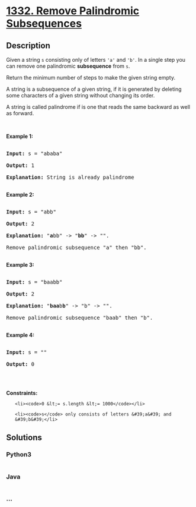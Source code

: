 # [1332. Remove Palindromic Subsequences](https://leetcode.com/problems/remove-palindromic-subsequences)

## Description
<p>Given a string <code>s</code> consisting only of&nbsp;letters&nbsp;<code>&#39;a&#39;</code> and <code>&#39;b&#39;</code>. In a single step you can remove one&nbsp;palindromic <strong>subsequence</strong>&nbsp;from <code>s</code>.</p>



<p>Return the minimum number of steps to make the given string empty.</p>



<p>A string is a subsequence of a given string, if it is generated by deleting some characters of a given string without changing its order.</p>



<p>A string is called palindrome if is one that reads the same backward as well as forward.</p>



<p>&nbsp;</p>

<p><strong>Example 1:</strong></p>



<pre>

<strong>Input:</strong> s = &quot;ababa&quot;

<strong>Output:</strong> 1

<strong>Explanation:</strong> String is already palindrome

</pre>



<p><strong>Example 2:</strong></p>



<pre>

<strong>Input:</strong> s = &quot;abb&quot;

<strong>Output:</strong> 2

<strong>Explanation:</strong> &quot;<strong>a</strong>bb&quot; -&gt; &quot;<strong>bb</strong>&quot; -&gt; &quot;&quot;. 

Remove palindromic subsequence &quot;a&quot; then &quot;bb&quot;.

</pre>



<p><strong>Example 3:</strong></p>



<pre>

<strong>Input:</strong> s = &quot;baabb&quot;

<strong>Output:</strong> 2

<strong>Explanation:</strong> &quot;<strong>baa</strong>b<strong>b</strong>&quot; -&gt; &quot;b&quot; -&gt; &quot;&quot;. 

Remove palindromic subsequence &quot;baab&quot; then &quot;b&quot;.

</pre>



<p><strong>Example 4:</strong></p>



<pre>

<strong>Input:</strong> s = &quot;&quot;

<strong>Output:</strong> 0

</pre>



<p>&nbsp;</p>

<p><strong>Constraints:</strong></p>



<ul>

	<li><code>0 &lt;= s.length &lt;= 1000</code></li>

	<li><code>s</code> only consists of letters &#39;a&#39; and &#39;b&#39;</li>

</ul>


## Solutions


<!-- tabs:start -->

### **Python3**

```python

```

### **Java**

```java

```

### **...**
```

```

<!-- tabs:end -->